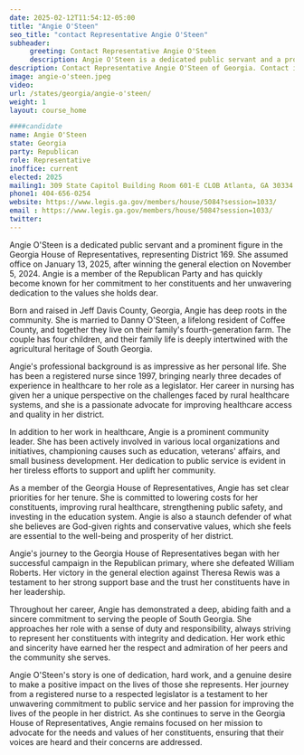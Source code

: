 ```yaml
---
date: 2025-02-12T11:54:12-05:00
title: "Angie O'Steen"
seo_title: "contact Representative Angie O'Steen"
subheader:
     greeting: Contact Representative Angie O'Steen
     description: Angie O'Steen is a dedicated public servant and a prominent figure in the Georgia House of Representatives, representing District 169. She assumed office on January 13, 2025, after winning the general election on November 5, 2024.
description: Contact Representative Angie O'Steen of Georgia. Contact information for Angie O'Steen includes email address, phone number, and mailing address.
image: angie-o'steen.jpeg
video:
url: /states/georgia/angie-o'steen/
weight: 1
layout: course_home

####candidate
name: Angie O'Steen
state: Georgia
party: Republican
role: Representative
inoffice: current
elected: 2025
mailing1: 309 State Capitol Building Room 601-E CLOB Atlanta, GA 30334
phone1: 404-656-0254
website: https://www.legis.ga.gov/members/house/5084?session=1033/
email : https://www.legis.ga.gov/members/house/5084?session=1033/
twitter: 
---
```

Angie O'Steen is a dedicated public servant and a prominent figure in the Georgia House of Representatives, representing District 169. She assumed office on January 13, 2025, after winning the general election on November 5, 2024. Angie is a member of the Republican Party and has quickly become known for her commitment to her constituents and her unwavering dedication to the values she holds dear.

Born and raised in Jeff Davis County, Georgia, Angie has deep roots in the community. She is married to Danny O'Steen, a lifelong resident of Coffee County, and together they live on their family's fourth-generation farm. The couple has four children, and their family life is deeply intertwined with the agricultural heritage of South Georgia.

Angie's professional background is as impressive as her personal life. She has been a registered nurse since 1997, bringing nearly three decades of experience in healthcare to her role as a legislator. Her career in nursing has given her a unique perspective on the challenges faced by rural healthcare systems, and she is a passionate advocate for improving healthcare access and quality in her district.

In addition to her work in healthcare, Angie is a prominent community leader. She has been actively involved in various local organizations and initiatives, championing causes such as education, veterans' affairs, and small business development. Her dedication to public service is evident in her tireless efforts to support and uplift her community.

As a member of the Georgia House of Representatives, Angie has set clear priorities for her tenure. She is committed to lowering costs for her constituents, improving rural healthcare, strengthening public safety, and investing in the education system. Angie is also a staunch defender of what she believes are God-given rights and conservative values, which she feels are essential to the well-being and prosperity of her district.

Angie's journey to the Georgia House of Representatives began with her successful campaign in the Republican primary, where she defeated William Roberts. Her victory in the general election against Theresa Rewis was a testament to her strong support base and the trust her constituents have in her leadership.

Throughout her career, Angie has demonstrated a deep, abiding faith and a sincere commitment to serving the people of South Georgia. She approaches her role with a sense of duty and responsibility, always striving to represent her constituents with integrity and dedication. Her work ethic and sincerity have earned her the respect and admiration of her peers and the community she serves.

Angie O'Steen's story is one of dedication, hard work, and a genuine desire to make a positive impact on the lives of those she represents. Her journey from a registered nurse to a respected legislator is a testament to her unwavering commitment to public service and her passion for improving the lives of the people in her district. As she continues to serve in the Georgia House of Representatives, Angie remains focused on her mission to advocate for the needs and values of her constituents, ensuring that their voices are heard and their concerns are addressed.
